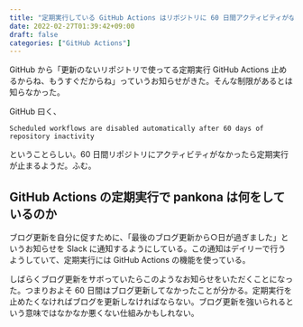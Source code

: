 ```yaml
---
title: "定期実行している GitHub Actions はリポジトリに 60 日間アクティビティがないと止められる"
date: 2022-02-27T01:39:42+09:00
draft: false
categories: ["GitHub Actions"]
---
```

           
GitHub から「更新のないリポジトリで使ってる定期実行 GitHub Actions 止めるからね、もうすぐだからね」っていうお知らせがきた。そんな制限があるとは知らなかった。

<!--more-->

GitHub 曰く、

```
Scheduled workflows are disabled automatically after 60 days of repository inactivity
```

ということらしい。60 日間リポジトリにアクティビティがなかったら定期実行が止まるようだ。ふむ。

## GitHub Actions の定期実行で pankona は何をしているのか

ブログ更新を自分に促すために、「最後のブログ更新から○日が過ぎました」というお知らせを Slack に通知するようにしている。この通知はデイリーで行うようしていて、定期実行には GitHub Actions の機能を使っている。

しばらくブログ更新をサボっていたらこのようなお知らせをいただくことになった。つまりおよそ 60 日間はブログ更新してなかったことが分かる。定期実行を止めたくなければブログを更新しなければならない。ブログ更新を強いられるという意味ではなかなか悪くない仕組みかもしれない。

